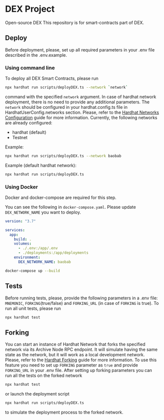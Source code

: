 # DEX Project

Open-source DEX This repository is for smart-contracts part of DEX.

## Deploy
Before deployment, please, set up all required parameters in your .env file described in the .env.example.

### Using command line
To deploy all DEX Smart Contracts, please run 
```bash 
npx hardhat run scripts/deployDEX.ts --network `network`
```
command with the specified `network` argument. In case of hardhat network deployment, there is no need to provide any additional parameters. 
The `network` should be configured in your hardhat.config.ts file in HardhatUserConfig.networks section. Please, refer to the [Hardhat Networks Configuration](`https://hardhat.org/hardhat-runner/docs/config#networks-configuration`) guide for more information. Currently, the following networks are already configured:
- hardhat (default)
- Testnet

Example:
```bash 
npx hardhat run scripts/deployDEX.ts --network baobab
```
Example (default hardhat network):
```bash 
npx hardhat run scripts/deployDEX.ts
```

### Using Docker
Docker and docker-compose are required for this step.

You can see the following in `docker-compose.yaml`. Please update `DEX_NETWORK_NAME` you want to deploy.
```yaml
version: "3.7"

services:
  app:
    build: .
    volumes:
      - ./.env:/app/.env
      - ./deployments:/app/deployments
    environment:
      DEX_NETWORK_NAME: baobab
```

```bash
docker-compose up --build
```

## Tests
Before running tests, please, provide the following parameters in a .env file: `MNEMONIC`, `FORKING`(true/false) and `FORKING_URL` (in case of `FORKING` is true).
To run all unit tests, please run 
```bash 
npx hardhat test
```

## Forking
You can start an instance of Hardhat Network that forks the specified network via its Archive Node RPC endpoint. It will simulate having the same state as the network, but it will work as a local development network. Please, refer to the [Hardhat Forking](`https://hardhat.org/hardhat-network/docs/guides/forking-other-networks`) guide for more information. 
To use this feature you need to set up `FORKING` parameter as `true` and provide `FORKING_URL` in your .env file.
After setting up forking parameters you can run all the tests on the forked network
```bash 
npx hardhat test
```
or launch the deployment script
```bash 
npx hardhat run scripts/deployDEX.ts
```
to simulate the deployment process to the forked network.


